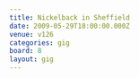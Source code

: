 ```yaml
---
title: Nickelback in Sheffield
date: 2009-05-29T18:00:00.000Z
venue: v126
categories: gig
board: 8
layout: gig
---
```

